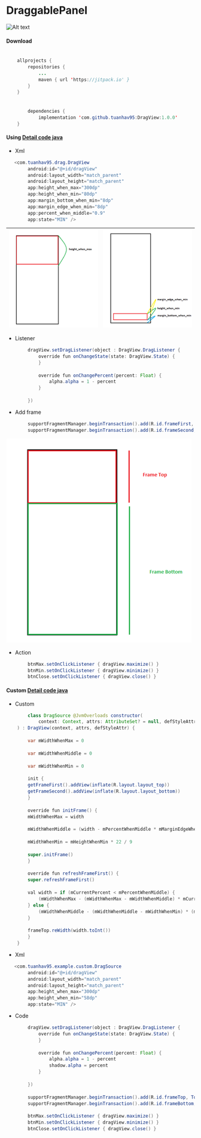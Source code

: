 # DraggablePanel

![Alt text](output/ezgif.com-video-to-gif.gif)

#### Download

```java

	allprojects {
		repositories {
			...
			maven { url 'https://jitpack.io' }
		}
	}
    
    
    	dependencies {
	        implementation 'com.github.tuanhav95:DragView:1.0.0'
	}
```

#### Using [Detail code java](https://github.com/hoanganhtuan95ptit/DraggablePanel/blob/master/example/src/main/java/com/hoanganhtuan95ptit/example/NormalActivity.kt)

* Xml

```java
   <com.tuanhav95.drag.DragView
        android:id="@+id/dragView"
        android:layout_width="match_parent"
        android:layout_height="match_parent"
        app:height_when_max="300dp"
        app:height_when_min="80dp"
        app:margin_bottom_when_min="8dp"
        app:margin_edge_when_min="8dp"
        app:percent_when_middle="0.9"
        app:state="MIN" />
```

![Alt text](output/height_when_max.png) | ![Alt text](output/height_when_min.png)
--- | --- 

* Listener

```java
        dragView.setDragListener(object : DragView.DragListener {
            override fun onChangeState(state: DragView.State) {
            }

            override fun onChangePercent(percent: Float) {
                alpha.alpha = 1 - percent
            }

        })
```

* Add frame

```java
        supportFragmentManager.beginTransaction().add(R.id.frameFirst, TopFragment()).commit() // add frame top
        supportFragmentManager.beginTransaction().add(R.id.frameSecond, BottomFragment()).commit() // add frame bottom
```

![Alt text](output/addFrame.png)

* Action

```java
        btnMax.setOnClickListener { dragView.maximize() }
        btnMin.setOnClickListener { dragView.minimize() }
        btnClose.setOnClickListener { dragView.close() }
```


#### Custom [Detail code java](https://github.com/tuanhav95/DragView/blob/master/example/src/main/java/com/tuanhav95/example/CustomActivity.kt)

* Custom
```java
        class DragSource @JvmOverloads constructor(
        	context: Context, attrs: AttributeSet? = null, defStyleAttr: Int = 0
	) : DragView(context, attrs, defStyleAttr) {

	    var mWidthWhenMax = 0

	    var mWidthWhenMiddle = 0

	    var mWidthWhenMin = 0

	    init {
		getFrameFirst().addView(inflate(R.layout.layout_top))
		getFrameSecond().addView(inflate(R.layout.layout_bottom))
	    }

	    override fun initFrame() {
		mWidthWhenMax = width

		mWidthWhenMiddle = (width - mPercentWhenMiddle * mMarginEdgeWhenMin).toInt()

		mWidthWhenMin = mHeightWhenMin * 22 / 9

		super.initFrame()
	    }

	    override fun refreshFrameFirst() {
		super.refreshFrameFirst()

		val width = if (mCurrentPercent < mPercentWhenMiddle) {
		    (mWidthWhenMax - (mWidthWhenMax - mWidthWhenMiddle) * mCurrentPercent)
		} else {
		    (mWidthWhenMiddle - (mWidthWhenMiddle - mWidthWhenMin) * (mCurrentPercent - mPercentWhenMiddle) / (1 - mPercentWhenMiddle))
		}

		frameTop.reWidth(width.toInt())
	    }
	}
```

* Xml
```java
   <com.tuanhav95.example.custom.DragSource
        android:id="@+id/dragView"
        android:layout_width="match_parent"
        android:layout_height="match_parent"
        app:height_when_max="300dp"
        app:height_when_min="58dp"
        app:state="MIN" />
```

* Code

```java
        dragView.setDragListener(object : DragView.DragListener {
            override fun onChangeState(state: DragView.State) {
            }

            override fun onChangePercent(percent: Float) {
                alpha.alpha = 1 - percent
                shadow.alpha = percent
            }

        })

        supportFragmentManager.beginTransaction().add(R.id.frameTop, TopFragment()).commit()
        supportFragmentManager.beginTransaction().add(R.id.frameBottom, BottomFragment()).commit()

        btnMax.setOnClickListener { dragView.maximize() }
        btnMin.setOnClickListener { dragView.minimize() }
        btnClose.setOnClickListener { dragView.close() }
```


